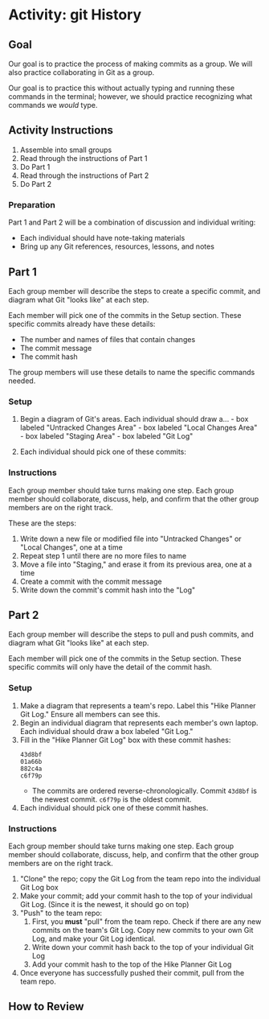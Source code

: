 # Activity: git History

<!-- Can be async -->
<!-- Written to be synchronous -->
<!-- Ideal Format: Small groups, large groups, roundtables, etc. -->

## Goal

Our goal is to practice the process of making commits as a group. We will also practice collaborating in Git as a group.

Our goal is to practice this without actually typing and running these commands in the terminal; however, we should practice recognizing what commands we _would_ type.

## Activity Instructions

1. Assemble into small groups
1. Read through the instructions of Part 1
1. Do Part 1
1. Read through the instructions of Part 2
1. Do Part 2

### Preparation

Part 1 and Part 2 will be a combination of discussion and individual writing:
- Each individual should have note-taking materials
- Bring up any Git references, resources, lessons, and notes

## Part 1

Each group member will describe the steps to create a specific commit, and diagram what Git "looks like" at each step.

Each member will pick one of the commits in the Setup section. These specific commits already have these details:
- The number and names of files that contain changes
- The commit message
- The commit hash 

The group members will use these details to name the specific commands needed.

### Setup

1. Begin a diagram of Git's areas. Each individual should draw a...
        - box labeled "Untracked Changes Area"
        - box labeled "Local Changes Area"
        - box labeled "Staging Area"
        - box labeled "Git Log"

1. Each individual should pick one of these commits:

### Instructions

Each group member should take turns making one step. Each group member should collaborate, discuss, help, and confirm that the other group members are on the right track.

These are the steps:

1. Write down a new file or modified file into "Untracked Changes" or "Local Changes", one at a time
1. Repeat step 1 until there are no more files to name
1. Move a file into "Staging," and erase it from its previous area, one at a time
1. Create a commit with the commit message
1. Write down the commit's commit hash into the "Log"

## Part 2

Each group member will describe the steps to pull and push commits, and diagram what Git "looks like" at each step.

Each member will pick one of the commits in the Setup section. These specific commits will only have the detail of the commit hash.

### Setup

1. Make a diagram that represents a team's repo. Label this "Hike Planner Git Log." Ensure all members can see this.
1. Begin an individual diagram that represents each member's own laptop. Each individual should draw a box labeled "Git Log."
1. Fill in the "Hike Planner Git Log" box with these commit hashes:
    ```
    43d8bf
    01a66b
    882c4a
    c6f79p
    ```
    - The commits are ordered reverse-chronologically. Commit `43d8bf` is the newest commit. `c6f79p` is the oldest commit.
1. Each individual should pick one of these commit hashes.

### Instructions

Each group member should take turns making one step. Each group member should collaborate, discuss, help, and confirm that the other group members are on the right track.

1. "Clone" the repo; copy the Git Log from the team repo into the individual Git Log box
1. Make your commit; add your commit hash to the top of your individual Git Log. (Since it is the newest, it should go on top)
1. "Push" to the team repo:
    1. First, you **must** "pull" from the team repo. Check if there are any new commits on the team's Git Log. Copy new commits to your own Git Log, and make your Git Log identical.
    1. Write down your commit hash back to the top of your individual Git Log
    1. Add your commit hash to the top of the Hike Planner Git Log
1. Once everyone has successfully pushed their commit, pull from the team repo.

## How to Review

